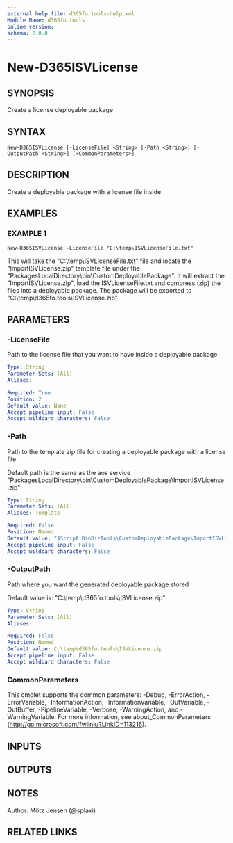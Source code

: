 ```yaml
---
external help file: d365fo.tools-help.xml
Module Name: d365fo.tools
online version:
schema: 2.0.0
---
```


# New-D365ISVLicense

## SYNOPSIS
Create a license deployable package

## SYNTAX

```
New-D365ISVLicense [-LicenseFile] <String> [-Path <String>] [-OutputPath <String>] [<CommonParameters>]
```

## DESCRIPTION
Create a deployable package with a license file inside

## EXAMPLES

### EXAMPLE 1
```
New-D365ISVLicense -LicenseFile "C:\temp\ISVLicenseFile.txt"
```

This will take the "C:\temp\ISVLicenseFile.txt" file and locate the "ImportISVLicense.zip" template file under the "PackagesLocalDirectory\bin\CustomDeployablePackage\".
It will extract the "ImportISVLicense.zip", load the ISVLicenseFile.txt and compress (zip) the files into a deployable package.
The package will be exported to "C:\temp\d365fo.tools\ISVLicense.zip"

## PARAMETERS

### -LicenseFile
Path to the license file that you want to have inside a deployable package

```yaml
Type: String
Parameter Sets: (All)
Aliases:

Required: True
Position: 2
Default value: None
Accept pipeline input: False
Accept wildcard characters: False
```

### -Path
Path to the template zip file for creating a deployable package with a license file

Default path is the same as the aos service "PackagesLocalDirectory\bin\CustomDeployablePackage\ImportISVLicense.zip"

```yaml
Type: String
Parameter Sets: (All)
Aliases: Template

Required: False
Position: Named
Default value: "$Script:BinDirTools\CustomDeployablePackage\ImportISVLicense.zip"
Accept pipeline input: False
Accept wildcard characters: False
```

### -OutputPath
Path where you want the generated deployable package stored

Default value is: "C:\temp\d365fo.tools\ISVLicense.zip"

```yaml
Type: String
Parameter Sets: (All)
Aliases:

Required: False
Position: Named
Default value: C:\temp\d365fo.tools\ISVLicense.zip
Accept pipeline input: False
Accept wildcard characters: False
```

### CommonParameters
This cmdlet supports the common parameters: -Debug, -ErrorAction, -ErrorVariable, -InformationAction, -InformationVariable, -OutVariable, -OutBuffer, -PipelineVariable, -Verbose, -WarningAction, and -WarningVariable.
For more information, see about_CommonParameters (http://go.microsoft.com/fwlink/?LinkID=113216).

## INPUTS

## OUTPUTS

## NOTES
Author: Mötz Jensen (@splaxi)

## RELATED LINKS
